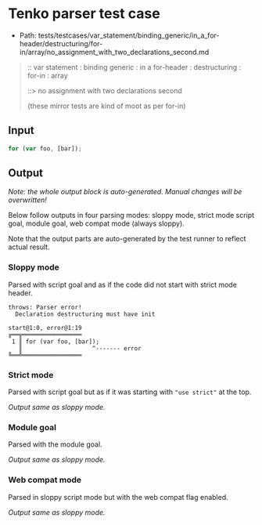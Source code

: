 # Tenko parser test case

- Path: tests/testcases/var_statement/binding_generic/in_a_for-header/destructuring/for-in/array/no_assignment_with_two_declarations_second.md

> :: var statement : binding generic : in a for-header : destructuring : for-in : array
>
> ::> no assignment with two declarations second
>
> (these mirror tests are kind of moot as per for-in)

## Input

`````js
for (var foo, [bar]);
`````

## Output

_Note: the whole output block is auto-generated. Manual changes will be overwritten!_

Below follow outputs in four parsing modes: sloppy mode, strict mode script goal, module goal, web compat mode (always sloppy).

Note that the output parts are auto-generated by the test runner to reflect actual result.

### Sloppy mode

Parsed with script goal and as if the code did not start with strict mode header.

`````
throws: Parser error!
  Declaration destructuring must have init

start@1:0, error@1:19
╔══╦═════════════════
 1 ║ for (var foo, [bar]);
   ║                    ^------- error
╚══╩═════════════════

`````

### Strict mode

Parsed with script goal but as if it was starting with `"use strict"` at the top.

_Output same as sloppy mode._

### Module goal

Parsed with the module goal.

_Output same as sloppy mode._

### Web compat mode

Parsed in sloppy script mode but with the web compat flag enabled.

_Output same as sloppy mode._
